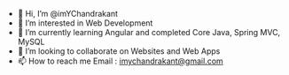 - 👋 Hi, I’m @imYChandrakant
- 👀 I’m interested in Web Development
- 🌱 I’m currently learning Angular and completed Core Java, Spring MVC, MySQL
- 💞️ I’m looking to collaborate on Websites and Web Apps
- 📫 How to reach me Email : imychandrakant@gmail.com

<!---
imYChandrakant/imYChandrakant is a ✨ special ✨ repository because its `README.md` (this file) appears on your GitHub profile.
You can click the Preview link to take a look at your changes.
--->
